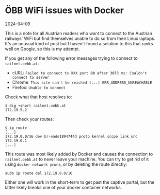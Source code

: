ÖBB WiFi issues with Docker
===========================

<time id=post-date>2024-04-09</time>

This is a note for all Austrian readers who want to connect to the Austrian
railways' WiFi but find themselves unable to do so from their Linux laptops.
It's an unusual kind of post but I haven't found a solution to this that ranks
well on Google, so this is my attempt.

If you get any of the following error messages trying to connect to
`railnet.oebb.at`:

* cURL: `Failed to connect to XXX port 80 after 3073 ms: Couldn't connect to server`
* Chrome: `This site can't be reached [...] ERR_ADDRESS_UNREACHABLE`
* Firefox: `Unable to connect`

Check what that host resolves to:

```
$ dig +short railnet.oebb.at
172.19.5.2
```

Then check your routes:

```
$ ip route
[...]
172.19.0.0/16 dev br-eade1894744d proto kernel scope link src 172.19.0.1
[...]
```

This route was most likely added by Docker and causes the
connection to `railnet.oebb.at` to never leave your
machine. You can try to get rid of it using `docker
network prune`, or by deleting the route directly:

```
sudo ip route del 172.19.0.0/16 
```

Either one will work in the short-term to get past the captive portal, but the
latter likely breaks one of your docker container networks.

